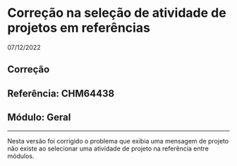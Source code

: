 # Correção na seleção de atividade de projetos em referências
07/12/2022
## Correção
## Referência: CHM64438
## Módulo: Geral
***

Nesta versão foi corrigido o problema que exibia uma mensagem de projeto não existe ao selecionar uma atividade de projeto na referência entre módulos.